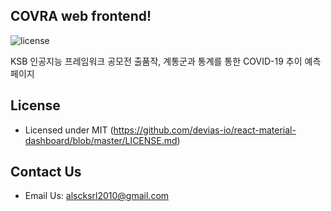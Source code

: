 ## COVRA web frontend!

![license](https://img.shields.io/badge/license-MIT-blue.svg)

KSB 인공지능 프레임워크 공모전 출품작, 계통군과 통계를 통한 COVID-19 추이 예측 페이지

## License

- Licensed under MIT (https://github.com/devias-io/react-material-dashboard/blob/master/LICENSE.md)

## Contact Us

- Email Us: alscksrl2010@gmail.com
